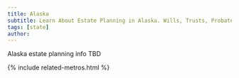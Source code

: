 ```yaml
---
title: Alaska
subtitle: Learn About Estate Planning in Alaska. Wills, Trusts, Probate, and More in Alaska. Find an Alaska Estate Attorney for Your Estate Planning Needs.
tags: [state]
author:
---
```


Alaska estate planning info TBD

<!-- Related Metros List -->
{% include related-metros.html %}
